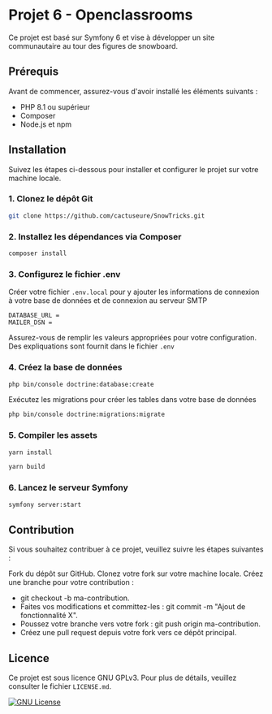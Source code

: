
# Projet 6 - Openclassrooms

Ce projet est basé sur Symfony 6 et vise à développer un site communautaire au tour des figures de snowboard.


## Prérequis

Avant de commencer, assurez-vous d'avoir installé les éléments suivants :

- PHP 8.1 ou supérieur
- Composer
- Node.js et npm

## Installation

Suivez les étapes ci-dessous pour installer et configurer le projet sur votre machine locale.

### 1. Clonez le dépôt Git

```bash
git clone https://github.com/cactuseure/SnowTricks.git
```

### 2. Installez les dépendances via Composer


```bash
composer install
```

### 3. Configurez le fichier .env

Créer votre fichier `.env.local` pour y ajouter les informations de connexion à votre base de données et de connexion au serveur SMTP

```
DATABASE_URL =
MAILER_DSN =
```

Assurez-vous de remplir les valeurs appropriées pour votre configuration. Des expliquations sont fournit dans le fichier `.env`

### 4. Créez la base de données

```bash
php bin/console doctrine:database:create
```

Exécutez les migrations pour créer les tables dans votre base de données

```bash
php bin/console doctrine:migrations:migrate
```

### 5. Compiler les assets

```bash
yarn install
```

```bash
yarn build
```

### 6. Lancez le serveur Symfony
```bash
symfony server:start
```
## Contribution

Si vous souhaitez contribuer à ce projet, veuillez suivre les étapes suivantes :

Fork du dépôt sur GitHub.
Clonez votre fork sur votre machine locale.
Créez une branche pour votre contribution :
- git checkout -b ma-contribution.
- Faites vos modifications et committez-les : git commit -m "Ajout de fonctionnalité X".
- Poussez votre branche vers votre fork : git push origin ma-contribution.
- Créez une pull request depuis votre fork vers ce dépôt principal.

## Licence

Ce projet est sous licence GNU GPLv3. Pour plus de détails, veuillez consulter le fichier `LICENSE.md`.

[![GNU License](https://img.shields.io/badge/License-GNU%20GPL-blue)](https://choosealicense.com/licenses/gpl-3.0/)